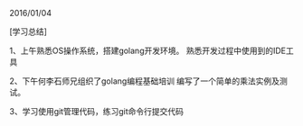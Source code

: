 2016/01/04

[学习总结]

1、上午熟悉OS操作系统，搭建golang开发环境。
   熟悉开发过程中使用到的IDE工具
   
2、下午何李石师兄组织了golang编程基础培训
   编写了一个简单的乘法实例及测试。
   
3、学习使用git管理代码，练习git命令行提交代码
